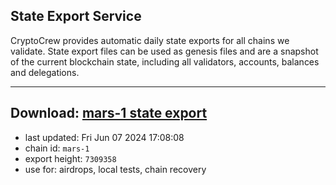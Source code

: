 ## State Export Service
CryptoCrew provides automatic daily state exports for all chains we validate. State export files can be used as genesis files and are a snapshot of the current blockchain state, including all validators, accounts, balances and delegations.

---
**Download: [mars-1 state export](https://dl-eu2.ccvalidators.com/SERVICE/mars/mars-1_export_7309358.json)**
---

- last updated: Fri Jun 07 2024 17:08:08
- chain id: `mars-1`
- export height: `7309358`
- use for: airdrops, local tests, chain recovery
